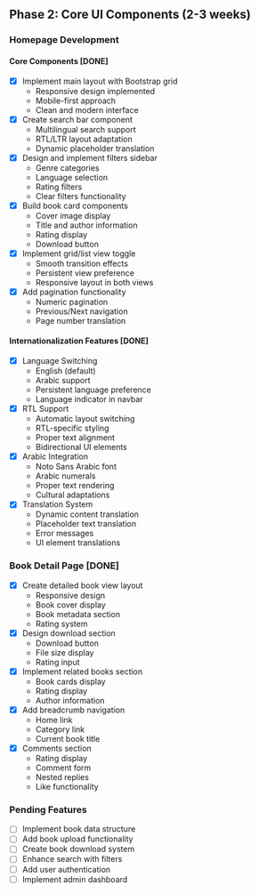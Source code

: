 ## Phase 2: Core UI Components (2-3 weeks)
### Homepage Development
#### Core Components [DONE]
- [x] Implement main layout with Bootstrap grid
  - Responsive design implemented
  - Mobile-first approach
  - Clean and modern interface
- [x] Create search bar component
  - Multilingual search support
  - RTL/LTR layout adaptation
  - Dynamic placeholder translation
- [x] Design and implement filters sidebar
  - Genre categories
  - Language selection
  - Rating filters
  - Clear filters functionality
- [x] Build book card components
  - Cover image display
  - Title and author information
  - Rating display
  - Download button
- [x] Implement grid/list view toggle
  - Smooth transition effects
  - Persistent view preference
  - Responsive layout in both views
- [x] Add pagination functionality
  - Numeric pagination
  - Previous/Next navigation
  - Page number translation

#### Internationalization Features [DONE]
- [x] Language Switching
  - English (default)
  - Arabic support
  - Persistent language preference
  - Language indicator in navbar
- [x] RTL Support
  - Automatic layout switching
  - RTL-specific styling
  - Proper text alignment
  - Bidirectional UI elements
- [x] Arabic Integration
  - Noto Sans Arabic font
  - Arabic numerals
  - Proper text rendering
  - Cultural adaptations
- [x] Translation System
  - Dynamic content translation
  - Placeholder text translation
  - Error messages
  - UI element translations

### Book Detail Page [DONE]
- [x] Create detailed book view layout
  - Responsive design
  - Book cover display
  - Book metadata section
  - Rating system
- [x] Design download section
  - Download button
  - File size display
  - Rating input
- [x] Implement related books section
  - Book cards display
  - Rating display
  - Author information
- [x] Add breadcrumb navigation
  - Home link
  - Category link
  - Current book title
- [x] Comments section
  - Rating display
  - Comment form
  - Nested replies
  - Like functionality

### Pending Features
- [ ] Implement book data structure
- [ ] Add book upload functionality
- [ ] Create book download system
- [ ] Enhance search with filters
- [ ] Add user authentication
- [ ] Implement admin dashboard